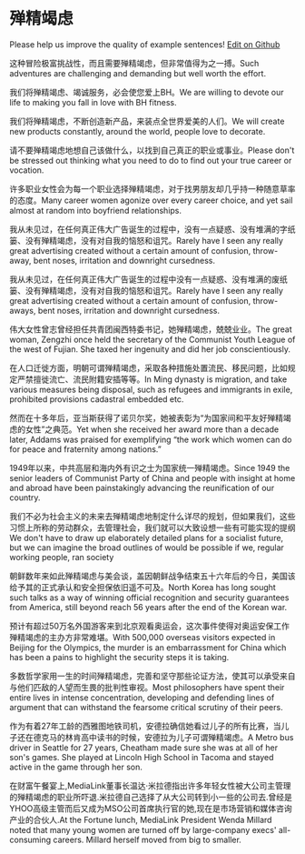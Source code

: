 # 殚精竭虑

Please help us improve the quality of example sentences! [Edit on Github](https://github.com/jiyushe/jiyu-example-sentence-source/blob/main/chinese/danjingjielv.md)

<p><span class="chinese">这种冒险极富挑战性，而且需要殚精竭虑，但非常值得为之一搏。</span><span class="english">Such adventures are challenging and demanding but well worth the effort.</span></p>

<p><span class="chinese">我们将殚精竭虑、竭诚服务，必会使您爱上BH。</span><span class="english">We are willing to devote our life to making you fall in love with BH fitness.</span></p>

<p><span class="chinese">我们将殚精竭虑，不断创造新产品，来装点全世界爱美的人们。</span><span class="english">We will create new products constantly, around the world, people love to decorate.</span></p>

<p><span class="chinese">请不要殚精竭虑地想自己该做什么，以找到自己真正的职业或事业。</span><span class="english">Please don't be stressed out thinking what you need to do to find out your true career or vocation.</span></p>

<p><span class="chinese">许多职业女性会为每一个职业选择殚精竭虑，对于找男朋友却几乎持一种随意草率的态度。</span><span class="english">Many career women agonize over every career choice, and yet sail almost at random into boyfriend relationships.</span></p>

<p><span class="chinese">我从未见过，在任何真正伟大广告诞生的过程中，没有一点疑惑、没有堆满的字纸篓、没有殚精竭虑，没有对自我的恼怒和诅咒。</span><span class="english">Rarely have I seen any really great advertising created without a certain amount of confusion, throw-away, bent noses, irritation and downright cursedness.</span></p>

<p><span class="chinese">我从未见过，在任何真正伟大广告诞生的过程中没有一点疑惑、没有堆满的废纸篓、没有殚精竭虑，没有对自我的恼怒和诅咒。</span><span class="english">Rarely have I seen any really great advertising created without a certain amount of confusion, throw-aways, bent noses, irritation and downright cursedness.</span></p>

<p><span class="chinese">伟大女性曾志曾经担任共青团闽西特委书记，她殚精竭虑，兢兢业业。</span><span class="english">The great woman, Zengzhi once held the secretary of the Communist Youth League of the west of Fujian. She taxed her ingenuity and did her job conscientiously.</span></p>

<p><span class="chinese">在人口迁徙方面，明朝可谓殚精竭虑，采取各种措施处置流民、移民问题，比如规定严禁擅徙流亡、流民附籍安插等等。</span><span class="english">In Ming dynasty is migration, and take various measures being disposal, such as refugees and immigrants in exile, prohibited provisions cadastral embedded etc.</span></p>

<p><span class="chinese">然而在十多年后，亚当斯获得了诺贝尔奖，她被表彰为“为国家间和平友好殚精竭虑的女性”之典范。</span><span class="english">Yet when she received her award more than a decade later, Addams was praised for exemplifying “the work which women can do for peace and fraternity among nations.”</span></p>

<p><span class="chinese">1949年以来，中共高层和海内外有识之士为国家统一殚精竭虑。</span><span class="english">Since 1949 the senior leaders of Communist Party of China and people with insight at home and abroad have been painstakingly advancing the reunification of our country.</span></p>

<p><span class="chinese">我们不必为社会主义的未来去殚精竭虑地制定什么详尽的规划，但如果我们，这些习惯上所称的劳动群众，去管理社会，我们就可以大致设想一些有可能实现的提纲</span><span class="english">We don't have to draw up elaborately detailed plans for a socialist future, but we can imagine the broad outlines of would be possible if we, regular working people, ran society</span></p>

<p><span class="chinese">朝鲜数年来如此殚精竭虑与美会谈，盖因朝鲜战争结束五十六年后的今日，美国该给予其的正式承认和安全担保依旧遥不可及。</span><span class="english">North Korea has long sought such talks as a way of winning official recognition and security guarantees from America, still beyond reach 56 years after the end of the Korean war.</span></p>

<p><span class="chinese">预计有超过50万名外国游客来到北京观看奥运会，这次事件使得对奥运安保工作殚精竭虑的主办方非常难堪。</span><span class="english">With 500,000 overseas visitors expected in Beijing for the Olympics, the murder is an embarrassment for China which has been a pains to highlight the security steps it is taking.</span></p>

<p><span class="chinese">多数哲学家用一生的时间殚精竭虑，完善和坚守那些论证方法，使其可以承受来自与他们匹敌的人望而生畏的批判性审视。</span><span class="english">Most philosophers have spent their entire lives in intense concentration, developing and defending lines of argument that can withstand the fearsome critical scrutiny of their peers.</span></p>

<p><span class="chinese">作为有着27年工龄的西雅图地铁司机，安德拉确信她看过儿子的所有比赛，当儿子还在德克马的林肯高中读书的时候，安德拉为儿子可谓殚精竭虑。</span><span class="english">A Metro bus driver in Seattle for 27 years, Cheatham made sure she was at all of her son's games. She played at Lincoln High School in Tacoma and stayed active in the game through her son.</span></p>

<p><span class="chinese">在财富午餐宴上,MediaLink董事长温达·米拉德指出许多年轻女性被大公司主管理的殚精竭虑的职业所吓退.米拉德自己选择了从大公司转到小一些的公司去.曾经是YHOO高级主管而后又成为MSO公司首席执行官的她,现在是市场营销和媒体咨询产业的合伙人.</span><span class="english">At the Fortune lunch, MediaLink President Wenda Millard noted that many young women are turned off by large-company execs' all-consuming careers. Millard herself moved from big to smaller.</span></p>

